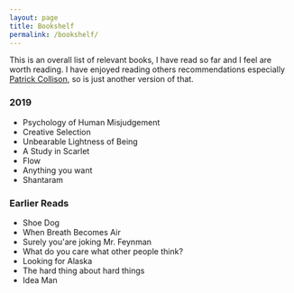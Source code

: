 ```yaml
---
layout: page
title: Bookshelf
permalink: /bookshelf/
---
```


This is an overall list of relevant books, I have read so far and I feel are worth reading. I have enjoyed reading others recommendations especially [Patrick Collison](https://patrickcollison.com/bookshelf), so is just another version of that.

### 2019
* Psychology of Human Misjudgement
* Creative Selection
* Unbearable Lightness of Being
* A Study in Scarlet
* Flow
* Anything you want
* Shantaram

### Earlier Reads 
* Shoe Dog 
* When Breath Becomes Air
* Surely you'are joking Mr. Feynman
* What do you care what other people think?
* Looking for Alaska
* The hard thing about hard things
* Idea Man
